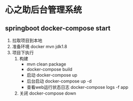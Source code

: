 # 心之助后台管理系统
## springboot docker-compose start
1. 拉取项目到本地
2. 准备环境 docker mvn jdk1.8
3. 项目下执行
    1. 构建 
        - mvn clean package
        - docker-compose build
        - 启动 docker-compose up
        - 后台启动 docker-compose up -d
        - 查看web运行状态日志 docker-compose logs -f app
    2. 关闭 docker-compose down